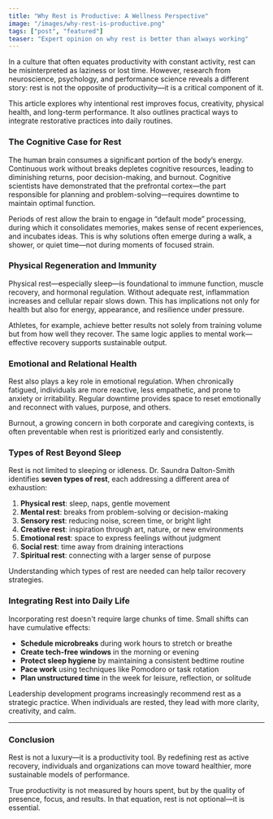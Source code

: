 ```yaml
---
title: "Why Rest is Productive: A Wellness Perspective"
image: "/images/why-rest-is-productive.png"
tags: ["post", "featured"]
teaser: "Expert opinion on why rest is better than always working"
---
```

In a culture that often equates productivity with constant activity, rest can be misinterpreted as laziness or lost time. However, research from neuroscience, psychology, and performance science reveals a different story: rest is not the opposite of productivity—it is a critical component of it.

This article explores why intentional rest improves focus, creativity, physical health, and long-term performance. It also outlines practical ways to integrate restorative practices into daily routines.

### The Cognitive Case for Rest

The human brain consumes a significant portion of the body’s energy. Continuous work without breaks depletes cognitive resources, leading to diminishing returns, poor decision-making, and burnout. Cognitive scientists have demonstrated that the prefrontal cortex—the part responsible for planning and problem-solving—requires downtime to maintain optimal function.

Periods of rest allow the brain to engage in “default mode” processing, during which it consolidates memories, makes sense of recent experiences, and incubates ideas. This is why solutions often emerge during a walk, a shower, or quiet time—not during moments of focused strain.

### Physical Regeneration and Immunity

Physical rest—especially sleep—is foundational to immune function, muscle recovery, and hormonal regulation. Without adequate rest, inflammation increases and cellular repair slows down. This has implications not only for health but also for energy, appearance, and resilience under pressure.

Athletes, for example, achieve better results not solely from training volume but from how well they recover. The same logic applies to mental work—effective recovery supports sustainable output.

### Emotional and Relational Health

Rest also plays a key role in emotional regulation. When chronically fatigued, individuals are more reactive, less empathetic, and prone to anxiety or irritability. Regular downtime provides space to reset emotionally and reconnect with values, purpose, and others.

Burnout, a growing concern in both corporate and caregiving contexts, is often preventable when rest is prioritized early and consistently.

### Types of Rest Beyond Sleep

Rest is not limited to sleeping or idleness. Dr. Saundra Dalton-Smith identifies **seven types of rest**, each addressing a different area of exhaustion:

1. **Physical rest**: sleep, naps, gentle movement
2. **Mental rest**: breaks from problem-solving or decision-making
3. **Sensory rest**: reducing noise, screen time, or bright light
4. **Creative rest**: inspiration through art, nature, or new environments
5. **Emotional rest**: space to express feelings without judgment
6. **Social rest**: time away from draining interactions
7. **Spiritual rest**: connecting with a larger sense of purpose

Understanding which types of rest are needed can help tailor recovery strategies.

### Integrating Rest into Daily Life

Incorporating rest doesn't require large chunks of time. Small shifts can have cumulative effects:

- **Schedule microbreaks** during work hours to stretch or breathe
- **Create tech-free windows** in the morning or evening
- **Protect sleep hygiene** by maintaining a consistent bedtime routine
- **Pace work** using techniques like Pomodoro or task rotation
- **Plan unstructured time** in the week for leisure, reflection, or solitude

Leadership development programs increasingly recommend rest as a strategic practice. When individuals are rested, they lead with more clarity, creativity, and calm.

---

### Conclusion

Rest is not a luxury—it is a productivity tool. By redefining rest as active recovery, individuals and organizations can move toward healthier, more sustainable models of performance.

True productivity is not measured by hours spent, but by the quality of presence, focus, and results. In that equation, rest is not optional—it is essential.

